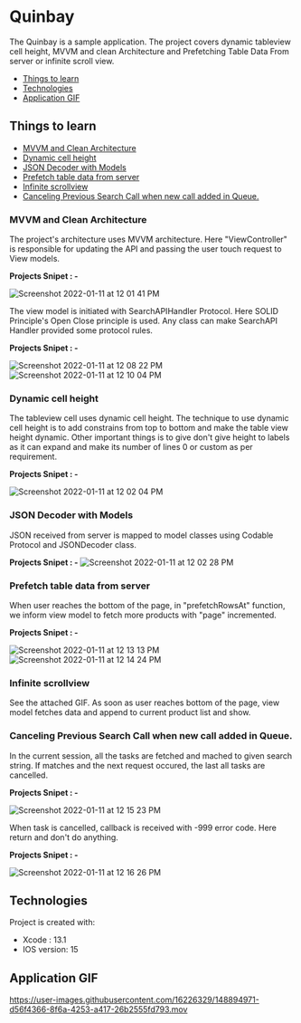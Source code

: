 # Quinbay
The Quinbay is a sample application. The project covers dynamic tableview cell height, MVVM and clean Architecture and Prefetching Table Data From server or infinite scroll view.

* [Things to learn](#things-to-learn)
* [Technologies](#technologies)
* [Application GIF](#application-gif)


## Things to learn
* [MVVM and Clean Architecture](#mvvm-and-clean-architecture)
* [Dynamic cell height](#dynamic-cell-height)
* [JSON Decoder with Models](#json-decoder)
* [Prefetch table data from server](#prefetch-data)
* [Infinite scrollview](#infinte-scrollview)
* [Canceling Previous Search Call when new call added in Queue.](#canceling-previous-search)

### MVVM and Clean Architecture

The project's architecture uses MVVM architecture. Here "ViewController" is responsible for updating the API and passing the user touch request to View models.

**Projects Snipet : -**

![Screenshot 2022-01-11 at 12 01 41 PM](https://user-images.githubusercontent.com/16226329/148893474-7bf883df-9a2b-4d93-bcfd-3bb9e082ddbd.png)

The view model is initiated with SearchAPIHandler Protocol. Here SOLID Principle's Open Close principle is used. Any class can make SearchAPI Handler provided some protocol rules.

**Projects Snipet : -**

![Screenshot 2022-01-11 at 12 08 22 PM](https://user-images.githubusercontent.com/16226329/148893508-c3ede005-b2d7-4579-b68d-db85d1e145cd.png)
![Screenshot 2022-01-11 at 12 10 04 PM](https://user-images.githubusercontent.com/16226329/148893715-3bb47823-35f2-4079-a601-4a9ca42d610e.png)


### Dynamic cell height

The tableview cell uses dynamic cell height. The technique to use dynamic cell height is to add constrains from top to bottom and make the table view height dynamic. Other important things is to give don't give height to labels as it can expand and make its number of lines 0 or custom as per requirement.

**Projects Snipet : -**

![Screenshot 2022-01-11 at 12 02 04 PM](https://user-images.githubusercontent.com/16226329/148893884-2a8ddbbb-15ab-449a-96dc-9951e801667c.png)

### JSON Decoder with Models

JSON received from server is mapped to model classes using Codable Protocol and JSONDecoder class.

**Projects Snipet : -**
![Screenshot 2022-01-11 at 12 02 28 PM](https://user-images.githubusercontent.com/16226329/148893923-39bd8ea1-acb9-45a0-8956-245c893f8c73.png)

### Prefetch table data from server

When user reaches the bottom of the page, in "prefetchRowsAt" function, we inform view model to fetch more products with "page" incremented.

**Projects Snipet : -**

![Screenshot 2022-01-11 at 12 13 13 PM](https://user-images.githubusercontent.com/16226329/148894032-49a08b95-6145-4235-ac6a-1f8691ed3389.png)
![Screenshot 2022-01-11 at 12 14 24 PM](https://user-images.githubusercontent.com/16226329/148894184-b7201e1d-3e9d-426d-9b46-509b179e7097.png)

### Infinite scrollview

See the attached GIF. As soon as user reaches bottom of the page, view model fetches data and append to current product list and show.

### Canceling Previous Search Call when new call added in Queue.

In the current session, all the tasks are fetched and mached to given search string. If matches and the next request occured, the last all tasks are cancelled.

**Projects Snipet : -**

![Screenshot 2022-01-11 at 12 15 23 PM](https://user-images.githubusercontent.com/16226329/148894297-cbc90dc0-845f-445e-842f-f27dd6f2ab05.png)

When task is cancelled, callback is received with -999 error code. Here return and don't do anything.

**Projects Snipet : -**

![Screenshot 2022-01-11 at 12 16 26 PM](https://user-images.githubusercontent.com/16226329/148894416-08fcc28c-35b1-4112-a2ec-012278048ae9.png)

    
## Technologies
Project is created with:
* Xcode : 13.1
* IOS version: 15

## Application GIF

https://user-images.githubusercontent.com/16226329/148894971-d56f4366-8f6a-4253-a417-26b2555fd793.mov

